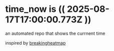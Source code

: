 # time_now is (( 2025-08-17T17:00:00.773Z ))

an automated repo that shows the currnent time

inspired by [breakingheatmap](https://github.com/breakingheatmap/breakingheatmap)